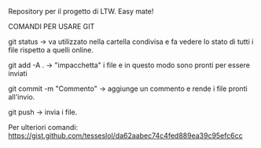 Repository per il progetto di LTW. Easy mate!

COMANDI PER USARE GIT

git status -> va utilizzato nella cartella condivisa e fa vedere lo stato di tutti i file rispetto a quelli online.

git add -A .  -> "impacchetta" i file e in questo modo sono pronti per essere inviati

git commit -m "Commento" -> aggiunge un commento e rende i file pronti all'invio.

git push  -> invia i file.

Per ulteriori comandi: https://gist.github.com/tesseslol/da62aabec74c4fed889ea39c95efc6cc